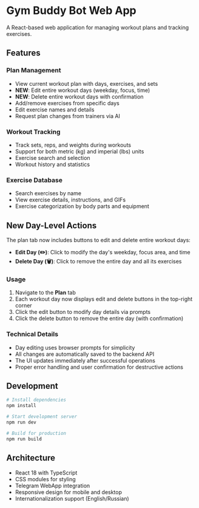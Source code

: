 # Gym Buddy Bot Web App

A React-based web application for managing workout plans and tracking exercises.

## Features

### Plan Management
- View current workout plan with days, exercises, and sets
- **NEW**: Edit entire workout days (weekday, focus, time)
- **NEW**: Delete entire workout days with confirmation
- Add/remove exercises from specific days
- Edit exercise names and details
- Request plan changes from trainers via AI

### Workout Tracking
- Track sets, reps, and weights during workouts
- Support for both metric (kg) and imperial (lbs) units
- Exercise search and selection
- Workout history and statistics

### Exercise Database
- Search exercises by name
- View exercise details, instructions, and GIFs
- Exercise categorization by body parts and equipment

## New Day-Level Actions

The plan tab now includes buttons to edit and delete entire workout days:

- **Edit Day (✏️)**: Click to modify the day's weekday, focus area, and time
- **Delete Day (🗑️)**: Click to remove the entire day and all its exercises

### Usage

1. Navigate to the **Plan** tab
2. Each workout day now displays edit and delete buttons in the top-right corner
3. Click the edit button to modify day details via prompts
4. Click the delete button to remove the entire day (with confirmation)

### Technical Details

- Day editing uses browser prompts for simplicity
- All changes are automatically saved to the backend API
- The UI updates immediately after successful operations
- Proper error handling and user confirmation for destructive actions

## Development

```bash
# Install dependencies
npm install

# Start development server
npm run dev

# Build for production
npm run build
```

## Architecture

- React 18 with TypeScript
- CSS modules for styling
- Telegram WebApp integration
- Responsive design for mobile and desktop
- Internationalization support (English/Russian)
